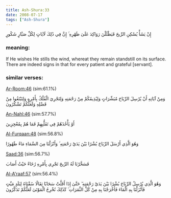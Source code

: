 ```yaml
---
title: Ash-Shura:33
date: 2008-07-17
tags: ["Ash-Shura"]
---
```

إِنْ يَشَأْ يُسْكِنِ الرِّيحَ فَيَظْلَلْنَ رَوَاكِدَ عَلَىٰ ظَهْرِهِ ۚ إِنَّ فِي ذَٰلِكَ لَآيَاتٍ لِكُلِّ صَبَّارٍ شَكُورٍ
### meaning: 
If He wishes He stills the wind, whereat they remain standstill on its surface. There are indeed signs in that for every patient and grateful [servant].
### similar verses: 

[Ar-Room:46](/30/46) (sim:61.1%)

وَمِنْ آيَاتِهِ أَنْ يُرْسِلَ الرِّيَاحَ مُبَشِّرَاتٍ وَلِيُذِيقَكُمْ مِنْ رَحْمَتِهِ وَلِتَجْرِيَ الْفُلْكُ بِأَمْرِهِ وَلِتَبْتَغُوا مِنْ فَضْلِهِ وَلَعَلَّكُمْ تَشْكُرُونَ

[An-Nahl:46](/16/46) (sim:57.7%)

أَوْ يَأْخُذَهُمْ فِي تَقَلُّبِهِمْ فَمَا هُمْ بِمُعْجِزِينَ

[Al-Furqaan:48](/25/48) (sim:56.8%)

وَهُوَ الَّذِي أَرْسَلَ الرِّيَاحَ بُشْرًا بَيْنَ يَدَيْ رَحْمَتِهِ ۚ وَأَنْزَلْنَا مِنَ السَّمَاءِ مَاءً طَهُورًا

[Saad:36](/38/36) (sim:56.7%)

فَسَخَّرْنَا لَهُ الرِّيحَ تَجْرِي بِأَمْرِهِ رُخَاءً حَيْثُ أَصَابَ

[Al-A'raaf:57](/7/57) (sim:56.4%)

وَهُوَ الَّذِي يُرْسِلُ الرِّيَاحَ بُشْرًا بَيْنَ يَدَيْ رَحْمَتِهِ ۖ حَتَّىٰ إِذَا أَقَلَّتْ سَحَابًا ثِقَالًا سُقْنَاهُ لِبَلَدٍ مَيِّتٍ فَأَنْزَلْنَا بِهِ الْمَاءَ فَأَخْرَجْنَا بِهِ مِنْ كُلِّ الثَّمَرَاتِ ۚ كَذَٰلِكَ نُخْرِجُ الْمَوْتَىٰ لَعَلَّكُمْ تَذَكَّرُونَ
